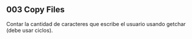 ## 003 Copy Files

Contar la cantidad de caracteres que escribe el usuario usando getchar (debe usar ciclos).